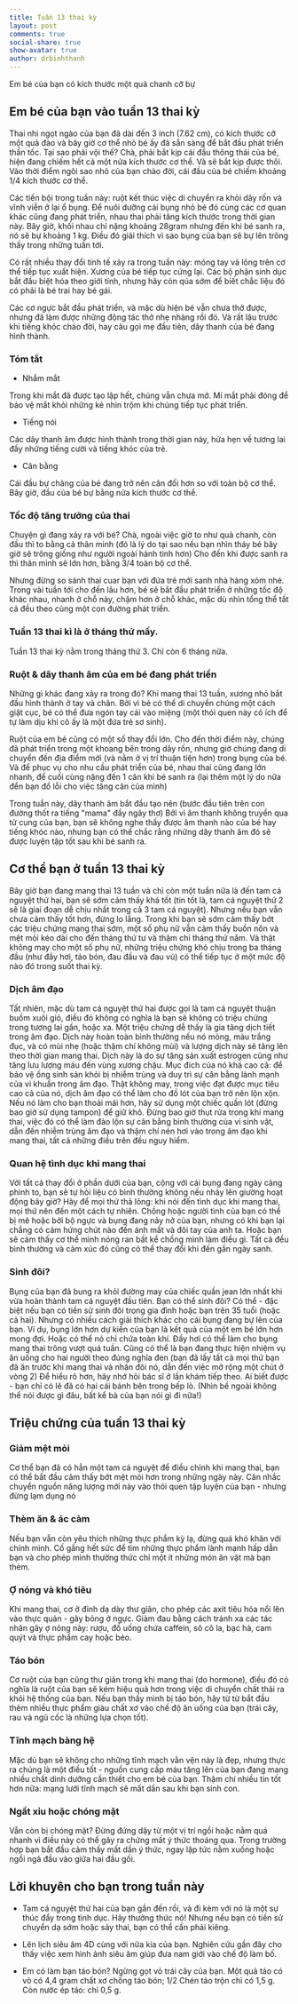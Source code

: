 ```yaml
---
title: Tuần 13 thai kỳ
layout: post
comments: true
social-share: true
show-avatar: true
author: drbinhthanh
---
```


Em bé của bạn có kích thước một quả chanh cỡ bự


## Em bé của bạn vào tuần 13 thai kỳ

Thai nhi ngọt ngào của bạn đã dài đến 3 inch (7.62 cm), có kích thước cỡ một quả đào và bây giờ cơ thể nhỏ bé ấy đã sẵn sàng để bắt đầu phát triển thần tốc. Tại sao phải vội thế? Chà, phải bắt kịp cái đầu thông thái của bé, hiện đang chiếm hết cả một nửa kích thước cơ thể. Và sẽ bắt kịp được thôi. Vào thời điểm ngôi sao nhỏ của bạn chào đời, cái đầu của bé chiếm khoảng 1/4 kích thước cơ thể.

Các tiến bội trong tuần này: ruột kết thúc việc di chuyển ra khỏi dây rốn và vĩnh viễn ở lại ổ bụng. Để nuôi dưỡng cái bụng nhỏ bé đó cùng các cơ quan khác cũng đang phát triển, nhau thai phải tăng kích thước trong thời gian này. Bây giờ, khối nhau chỉ nặng khoảng 28gram nhưng đến khi bé sanh ra, nó sẽ bự khoảng 1 kg. Điều đó giải thích vì sao bụng của bạn sẽ bự lên trông thấy trong những tuần tới.

Có rất nhiều thay đổi tinh tế xảy ra trong tuần này: móng tay và lông trên cơ thể tiếp tục xuất hiện. Xương của bé tiếp tục cứng lại. Các bộ phận sinh dục bắt đầu biệt hóa theo giới tính, nhưng hãy còn qúa sớm để biết chắc liệu đó có phải là bé trai hay bé gái.

Các cơ ngực bắt đầu phát triển, và mặc dù hiện bé vẫn chưa thở được, nhưng đã làm được những động tác thở nhẹ nhàng rồi đó. Và rất lâu trước khi tiếng khóc chào đời, hay câu gọi mẹ đầu tiên, dây thanh của bé đang hình thành.

### Tóm tắt

- Nhắm mắt

Trong khi mắt đã được tạo lập hết, chúng vẫn chưa mở. Mí mắt phải đóng để bảo vệ mắt khỏi những kẻ nhìn trộm khi chúng tiếp tục phát triển.

- Tiếng nói

Các dây thanh âm được hình thành trong thời gian này, hứa hẹn về tương lai đầy những tiếng cười và tiếng khóc của trẻ.

- Cân bằng

Cái đầu bự chảng của bé đang trở nên cân đối hơn so với toàn bộ cơ thể. Bây giờ, đầu của bé bự bằng nửa kích thước cơ thể.

### Tốc độ tăng trưởng của thai

Chuyện gì đang xảy ra với bé? Chà, ngoài việc giờ to như quả chanh, còn đầu thì to bằng cả thân minh (đó là lý do tại sao nếu bạn nhìn tháy bé bây giờ sẽ trông giống như người ngoài hành tinh hơn) Cho đến khi được sanh ra thì thân mình sẽ lớn hơn, bằng 3/4 toàn bộ cơ thể.

Nhưng đừng so sánh thai cuar bạn với đứa trẻ mới sanh nhà hàng xóm nhé. Trong vài tuần tới cho đến lâu hơn, bé sẽ bắt đầu phát triển ở những tốc độ khác nhau, nhanh ở chỗ này, chậm hơn ở chỗ khác, mặc dù nhìn tổng thể tất cả đều theo cùng một con đường phát triển.

### Tuần 13 thai kì là ở tháng thứ mấy.

Tuần 13 thai kỳ nằm trong tháng thứ 3. Chỉ còn 6 tháng nữa.

### Ruột & dây thanh âm của em bé đang phát triển

Những gì khác đang xảy ra trong đó? Khi mang thai 13 tuần, xương nhỏ bắt đầu hình thành ở tay và chân. Bởi vì bé có thể di chuyển chúng một cách giật cục, bé có thể đưa ngón tay cái vào miệng (một thói quen này có ích để tự làm dịu khi cô ấy là một đứa trẻ sơ sinh).

Ruột của em bé cũng có một số thay đổi lớn. Cho đến thời điểm này, chúng đã phát triển trong một khoang bên trong dây rốn, nhưng giờ chúng đang di chuyển đến địa điểm mới (và nằm ở vị trí thuận tiện hơn) trong bụng của bé. Và để phục vụ cho nhu cầu phát triển của bé, nhau thai cũng đang lớn nhanh, để cuối cùng nặng đến 1 cân khi bé sanh ra (lại thêm một lý do nữa đển bạn đổ lỗi cho việc tăng cân của mình)

Trong tuần này, dây thanh âm bắt đầu tạo nên (bước đầu tiên trên con đường thốt ra tiếng "mama" đầy ngây thơ) Bởi vì âm thanh không truyền qua tử cung của bạn, bạn sẽ không nghe thấy được âm thanh nào của bé hay tiếng khóc nào, nhưng bạn có thể chắc rằng những dây thanh âm đó sẽ được luyện tập tốt sau khi bé sanh ra.

## Cơ thể bạn ở tuần 13 thai kỳ

Bây giờ bạn đang mang thai 13 tuần và chỉ còn một tuần nữa là đến tam cá nguyệt thứ hai, bạn sẽ sớm cảm thấy khá tốt (tin tốt là, tam cá nguyệt thứ 2 sẽ là giai đoạn dễ chịu nhất trong cả 3 tam cá nguyệt). Nhưng nếu bạn vẫn chưa cảm thấy tốt hơn, đừng lo lắng. Trong khi bạn sẽ sớm cảm thấy bớt các triệu chứng mang thai sớm, một số phụ nữ vẫn cảm thấy buồn nôn và mệt mỏi kéo dài cho đến tháng thứ tư và thậm chí tháng thứ năm. Và thật không may cho một số phụ nữ, những triệu chứng khó chịu trong ba tháng đầu (như đầy hơi, táo bón, đau đầu và đau vú) có thể tiếp tục ở một mức độ nào đó trong suốt thai kỳ.

### Dịch âm đạo

Tất nhiên, mặc dù tam cá nguyệt thứ hai được gọi là tam cá nguyệt thuận buồm xuôi gió, điều đó không có nghĩa là bạn sẽ không có triệu chứng trong tương lai gần, hoặc xa. Một triệu chứng dễ thấy là gia tăng dịch tiết trong âm đạo. Dịch này hoàn toàn bình thường nếu nó mỏng, màu trắng đục, và có mùi nhẹ (hoặc thậm chí không mùi) và lượng dịch này sẽ tăng lên theo thời gian mang thai. Dịch này là do sự tăng sản xuất estrogen cũng như tăng lưu lượng máu đến vùng xương chậu. Mục đích của nó khá cao cả: để bảo vệ ống sinh sản khỏi bị nhiễm trùng và duy trì sự cân bằng lành mạnh của vi khuẩn trong âm đạo. Thật không may, trong việc đạt được mục tiêu cao cả của nó, dịch âm đạo có thể làm cho đồ lót của bạn trở nên lộn xộn. Nếu nó làm cho bạn thoải mái hơn, hãy sử dụng một chiếc quần lót (đừng bao giờ sử dụng tampon) để giữ khô. Đừng bao giờ thụt rửa trong khi mang thai, việc đó có thể làm đảo lộn sự cân bằng bình thường của vi sinh vật, dẫn đến nhiễm trùng âm đạo và thậm chí nén hơi vào trong âm đạo khi mang thai, tất cả những điều trên đều nguy hiểm.

### Quan hệ tình dục khi mang thai

Với tất cả thay đổi ở phần dưới của bạn, cộng với cái bụng đang ngày càng phình to, bạn sẽ tự hỏi liệu có bình thường không nếu nhảy lên giường hoạt động bây giờ? Hãy để mọi thứ thả lỏng: khi nói đến tình dục khi mang thai, mọi thứ nên đến một cách tự nhiên. Chồng hoặc người tình của bạn có thể bị mê hoặc bởi bộ ngực và bụng đang nảy nở của bạn, nhưng có khi bạn lại chẳng có cảm hứng chút nào đến ánh mắt và đôi tay của anh ta. Hoặc bạn sẽ cảm thấy cơ thể mình nóng ran bất kể chồng mình làm điều gì. Tất cả đều bình thường và cảm xúc đó cũng có thể thay đổi khi đến gần ngày sanh.

### Sinh đôi?

Bụng của bạn đã bung ra khỏi đường may của chiếc quần jean lớn nhất khi vừa hoàn thành tam cá nguyệt đầu tiên. Bạn có thể sinh đôi? Có thể - đặc biệt nếu bạn có tiền sử sinh đôi trong gia đình hoặc bạn trên 35 tuổi (hoặc cả hai). Nhưng có nhiều cách giải thích khác cho cái bụng đang bự lên của bạn. Ví dụ, bụng lớn hơn dự kiến của bạn là kết quả của một em bé lớn hơn mong đợi. Hoặc có thể nó chỉ chứa toàn khí. Đầy hơi có thể làm cho bụng mang thai trông vượt quá tuần. Cũng có thể là bạn đang thực hiện nhiệm vụ ăn uống cho hai người theo đúng nghĩa đen (bạn đã lấy tất cả mọi thứ bạn đã ăn trước khi mang thai và nhân đôi nó, dẫn đến việc mở rộng một chút ở vòng 2) Để hiểu rõ hơn, hãy nhớ hỏi bác sĩ ở lần khám tiếp theo. Ai biết được - bạn chỉ có lẽ đã có hai cái bánh bên trong bếp lò. (Nhìn bề ngoài không thể nói được gì đâu, bất kể bà của bạn nói gì đi nữa!)

## Triệu chứng của tuần 13 thai kỳ

### Giảm mệt mỏi

Cơ thể bạn đã có hẳn một tam cá nguyệt để điều chỉnh khi mang thai, bạn có thể bắt đầu cảm thấy bớt mệt mỏi hơn trong những ngày này. Cân nhắc chuyển nguồn năng lượng mới này vào thói quen tập luyện của bạn - nhưng đừng lạm dụng nó

### Thèm ăn & ác cảm

Nếu bạn vẫn còn yêu thích những thực phẩm kỳ lạ, đừng quá khó khăn với chính mình. Cố gắng hết sức để tìm những thực phẩm lành mạnh hấp dẫn bạn và cho phép mình thưởng thức chỉ một ít những món ăn vặt mà bạn thèm.

### Ợ nóng và khó tiêu

Khi mang thai, cơ ở đỉnh dạ dày thư giãn, cho phép các axit tiêu hóa nổi lên vào thực quản - gây bỏng ở ngực. Giảm đau bằng cách tránh xa các tác nhân gây ợ nóng này: rượu, đồ uống chứa caffein, sô cô la, bạc hà, cam quýt và thực phẩm cay hoặc béo.

### Táo bón

Cơ ruột của bạn cũng thư giãn trong khi mang thai (do hormone), điều đó có nghĩa là ruột của bạn sẽ kém hiệu quả hơn trong việc di chuyển chất thải ra khỏi hệ thống của bạn. Nếu bạn thấy mình bị táo bón, hãy từ từ bắt đầu thêm nhiều thực phẩm giàu chất xơ vào chế độ ăn uống của bạn (trái cây, rau và ngũ cốc là những lựa chọn tốt).

### Tĩnh mạch bàng hệ

Mặc dù bạn sẽ không cho những tĩnh mạch vằn vện này là đẹp, nhưng thực ra chúng là một điều tốt - nguồn cung cấp máu tăng lên của bạn đang mang nhiều chất dinh dưỡng cần thiết cho em bé của bạn. Thậm chí nhiều tin tốt hơn nữa: mạng lưới tĩnh mạch sẽ mất dần sau khi bạn sinh con.

### Ngất xỉu hoặc chóng mặt

Vẫn còn bị chóng mặt? Đừng đứng dậy từ một vị trí ngồi hoặc nằm quá nhanh vì điều này có thể gây ra chứng mất ý thức thoáng qua. Trong trường hợp bạn bắt đầu cảm thấy mất dần ý thức, ngay lập tức nằm xuống hoặc ngồi ngả đầu vào giữa hai đầu gối.

## Lời khuyên cho bạn trong tuần này

-   Tam cá nguyệt thứ hai của bạn gần đến rồi, và đi kèm với nó là một sự thúc đẩy trong tình dục. Hãy thưởng thức nó! Nhưng nếu bạn có tiền sử chuyển dạ sớm hoặc sảy thai, bạn có thể cần phải kiêng.

-   Lên lịch siêu âm 4D cùng với nửa kia của bạn. Nghiên cứu gần đây cho thấy việc xem hình ảnh siêu âm giúp đưa nam giới vào chế độ làm bố.

-   Em có làm bạn táo bón? Ngừng gọt vỏ trái cây của bạn. Một quả táo có vỏ có 4,4 gram chất xơ chống táo bón; 1/2 Chén táo trộn chỉ có 1,5 g. Còn nước ép táo: chỉ 0,5 g.